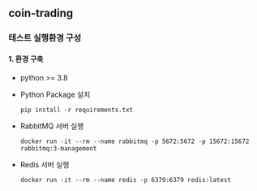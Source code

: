 ## coin-trading

### 테스트 실행환경 구성

#### 1. 환경 구축

* python >= 3.8

* Python Package 설치
    ````shell
    pip install -r requirements.txt
    ````

* RabbitMQ 서버 실행
    ````shell
    docker run -it --rm --name rabbitmq -p 5672:5672 -p 15672:15672 rabbitmq:3-management
    ````
* Redis 서버 실행
    ````shell
    docker run -it --rm --name redis -p 6379:6379 redis:latest  
    ````